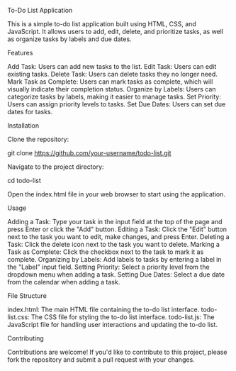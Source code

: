 To-Do List Application

This is a simple to-do list application built using HTML, CSS, and JavaScript. It allows users to add, edit, delete, and prioritize tasks, as well as organize tasks by labels and due dates.

Features

Add Task: Users can add new tasks to the list.
Edit Task: Users can edit existing tasks.
Delete Task: Users can delete tasks they no longer need.
Mark Task as Complete: Users can mark tasks as complete, which will visually indicate their completion status.
Organize by Labels: Users can categorize tasks by labels, making it easier to manage tasks.
Set Priority: Users can assign priority levels to tasks.
Set Due Dates: Users can set due dates for tasks.

Installation

Clone the repository:

git clone https://github.com/your-username/todo-list.git

Navigate to the project directory:

cd todo-list

Open the index.html file in your web browser to start using the application.

Usage

Adding a Task:
Type your task in the input field at the top of the page and press Enter or click the "Add" button.
Editing a Task:
Click the "Edit" button next to the task you want to edit, make changes, and press Enter.
Deleting a Task:
Click the delete icon next to the task you want to delete.
Marking a Task as Complete:
Click the checkbox next to the task to mark it as complete.
Organizing by Labels:
Add labels to tasks by entering a label in the "Label" input field.
Setting Priority:
Select a priority level from the dropdown menu when adding a task.
Setting Due Dates:
Select a due date from the calendar when adding a task.

File Structure

index.html: The main HTML file containing the to-do list interface.
todo-list.css: The CSS file for styling the to-do list interface.
todo-list.js: The JavaScript file for handling user interactions and updating the to-do list.

Contributing

Contributions are welcome! If you'd like to contribute to this project, please fork the repository and submit a pull request with your changes.

